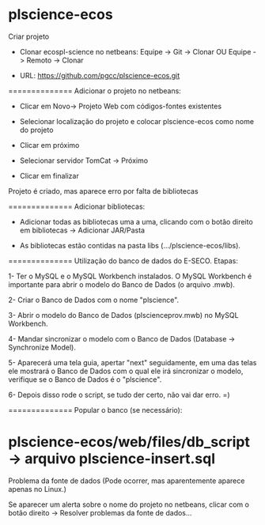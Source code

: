 plscience-ecos
==============
Criar projeto

  * Clonar ecospl-science no netbeans: Equipe -> Git -> Clonar OU Equipe -> Remoto -> Clonar

  * URL:  https://github.com/pgcc/plscience-ecos.git

==============
Adicionar o projeto no netbeans:

  * Clicar em Novo-> Projeto Web com códigos-fontes existentes

  * Selecionar localização do projeto e colocar plscience-ecos como nome do projeto

  * Clicar em próximo

  * Selecionar servidor TomCat -> Próximo

  * Clicar em finalizar

Projeto é criado, mas aparece erro por falta de bibliotecas

==============
Adicionar bibliotecas:

  * Adicionar todas as bibliotecas uma a uma, clicando com o botão direito em bibliotecas -> Adicionar JAR/Pasta

  * As bibliotecas estão contidas na pasta libs (.../plscience-ecos/libs).

==============
Utilização do banco de dados do E-SECO. Etapas:

 1- Ter o MySQL e o MySQL Workbench instalados. O MySQL Workbench é importante para abrir o modelo do Banco de Dados (o arquivo .mwb).

 2- Criar o Banco de Dados com o nome "plscience".

 3- Abrir o modelo do Banco de Dados (plscienceprov.mwb) no MySQL Workbench.

 4- Mandar sincronizar o modelo com o Banco de Dados (Database -> Synchronize Model).
 
 5- Aparecerá uma tela guia, apertar "next" seguidamente, em uma das telas ele mostrará o Banco de Dados com o qual ele irá sincronizar o modelo, verifique se o Banco de Dados é o "plscience".

 6- Depois disso rode o script, se tudo der certo, não vai dar erro. =)

==============
Popular o banco (se necessário):

plscience-ecos/web/files/db_script -> arquivo plscience-insert.sql
==============
Problema da fonte de dados (Pode ocorrer, mas aparentemente aparece apenas no Linux.)

Se aparecer um alerta sobre o nome do projeto no netbeans, clicar com o botão direito -> Resolver problemas da fonte de dados...
